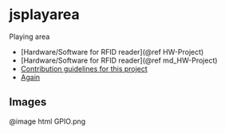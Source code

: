 # jsplayarea
Playing area
* [Hardware/Software for RFID reader](@ref HW-Project)
* [Hardware/Software for RFID reader](@ref md_HW-Project)
* [Contribution guidelines for this project](dir/leveltwo.md)
* [Again](Main.md)

## Images

@image html GPIO.png
